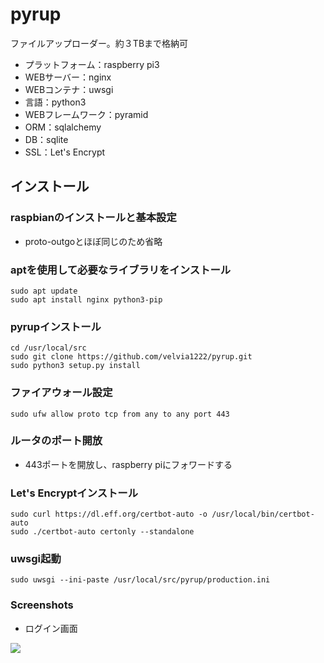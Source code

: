# pyrup
ファイルアップローダー。約３TBまで格納可
- プラットフォーム：raspberry pi3
- WEBサーバー：nginx
- WEBコンテナ：uwsgi
- 言語：python3
- WEBフレームワーク：pyramid
- ORM：sqlalchemy
- DB：sqlite
- SSL：Let's Encrypt

## インストール
### raspbianのインストールと基本設定
- proto-outgoとほぼ同じのため省略

### aptを使用して必要なライブラリをインストール
```
sudo apt update
sudo apt install nginx python3-pip
```

### pyrupインストール
```
cd /usr/local/src
sudo git clone https://github.com/velvia1222/pyrup.git
sudo python3 setup.py install
```

### ファイアウォール設定
```
sudo ufw allow proto tcp from any to any port 443
```

### ルータのポート開放
- 443ポートを開放し、raspberry piにフォワードする

### Let's Encryptインストール
```
sudo curl https://dl.eff.org/certbot-auto -o /usr/local/bin/certbot-auto
sudo ./certbot-auto certonly --standalone
```

### uwsgi起動
```
sudo uwsgi --ini-paste /usr/local/src/pyrup/production.ini
```

### Screenshots
- ログイン画面
<img src="https://user-images.githubusercontent.com/20614266/36626045-90ae73ea-196e-11e8-9e25-5210788833c9.png">
